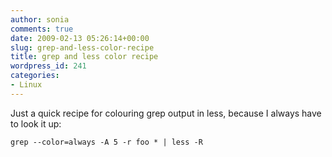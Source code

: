 ```yaml
---
author: sonia
comments: true
date: 2009-02-13 05:26:14+00:00
slug: grep-and-less-color-recipe
title: grep and less color recipe
wordpress_id: 241
categories:
- Linux
---
```


Just a quick recipe for colouring grep output in less, because I always have to look it up:

    
    grep --color=always -A 5 -r foo * | less -R
